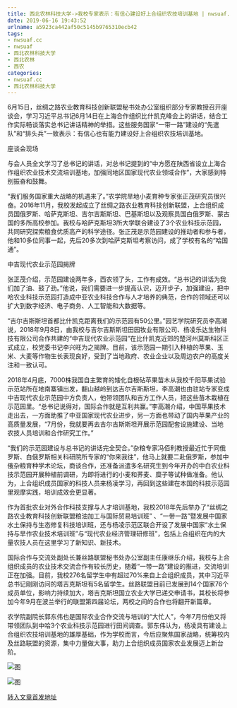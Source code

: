 ```yaml
---
title: 西北农林科技大学->我校专家表示：有信心建设好上合组织农技培训基地 | nwsuaf.cc
date: 2019-06-16 19:43:52
urlname: a5923ca442af50c5145b9765310ecb42
tags: 
- nwsuaf.cc
- nwsuaf
- 西北农林科技大学
- 西北农林
- 西农
categories:
- nwsuaf.cc
- 西北农林科技大学
---
```



6月15日，丝绸之路农业教育科技创新联盟秘书处办公室组织部分专家教授召开座谈会，学习习近平总书记6月14日在上海合作组织比什凯克峰会上的讲话，结合工作实际畅谈落实总书记讲话精神的举措。这些服务国家“一带一路”建设的“先遣队”和“排头兵”一致表示：有信心也有能力建设好上合组织农技培训基地。

座谈会现场

与会人员全文学习了总书记的讲话，对总书记提到的“中方愿在陕西省设立上海合作组织农业技术交流培训基地，加强同地区国家现代农业领域合作”，大家感到特别振奋和鼓舞。

“我们服务国家重大战略的机遇来了。”农学院旱地小麦育种专家张正茂研究员很兴奋。2016年11月，我校发起成立了丝绸之路农业教育科技创新联盟，上合组织成员国俄罗斯、哈萨克斯坦、吉尔吉斯斯坦、巴基斯坦以及观察员国白俄罗斯、蒙古国的多所高校参加。我校与哈萨克斯坦3所大学联合建设了3个农业科技示范园，共同研究探索粮食优质高产的科学途径。张正茂是示范园建设的推动者和参与者，他和10多位同事一起，先后20多次到哈萨克斯坦考察访问，成了学校有名的“哈国通”。

中吉现代农业示范园揭牌

张正茂介绍，示范园建设两年多，西农领了头，工作有成效。“总书记的讲话为我们加了油、鼓了劲。”他说，我们需要进一步提高认识，迈开步子，加强建设，把中哈农业科技示范园打造成中亚农业科技合作与人才培养的典范，合作的领域还可以扩大到数字经济、电子商务、人工智能和大数据等。

“吉尔吉斯斯坦首都比什凯克距离我们的示范园有50公里。”园艺学院研究员李高潮说，2018年9月8日，由我校与吉尔吉斯斯坦田园牧业有限公司、杨凌乐达生物科技有限公司合作共建的“中吉现代农业示范园”在比什凯克近郊的楚河州莫斯科区正式成立，校党委书记李兴旺为之揭牌。目前，该示范园一期引入种植的苹果、玉米、大麦等作物生长表现良好，受到了当地政府、农业企业以及周边农户的高度关注和一致认可。

2018年4月底，7000株我国自主繁育的矮化自根砧苹果苗木从我校千阳苹果试验示范站所在地南寨镇出发，翻山越岭到达吉尔吉斯斯坦，李高潮也由驻站专家变成中吉现代农业示范园中方负责人，他带领团队和吉方工作人员，把这些苗木栽植在示范园里。“总书记说得对，国际合作就是互利共赢。”李高潮介绍，中国苹果技术走出去，一方面助推了中亚国家现代农业进步，另一方面也带动了国内苹果产业的高质量发展，“7月份，我就要再去吉尔吉斯斯坦开展示范园配套设施建设、当地农技人员培训和合作研究工作。”

“我们的示范园建设与总书记的讲话完全契合。”杂粮专家冯佰利教授最近忙于同俄罗斯、白俄罗斯相关科研院所专家的“你来我往”，他马上就要二赴俄罗斯，参加中俄杂粮育种学术论坛，商谈合作，还准备派遣多名研究生到今年开办的中白农业科技示范园开展种植前调研，为即将进行的小麦和荞麦、糜子等试种做准备。他认为，上合组织成员国家的科技人员来杨凌学习，再回到这些建在本国的科技示范园里观摩实践，培训成效会更显著。

作为首批农业对外合作科技支撑与人才培训基地，我校2018年先后举办了“丝绸之路农业教育科技创新联盟粮油加工与国际贸易培训班” 、“一带一路”暨发展中国家水土保持与生态修复科技培训班，还与杨凌示范区联合开设了发展中国家“水土保持与旱作农业技术培训班”与“现代农业经济管理研修班”，包括上合组织在内的大量农技人员在这里学习了新知识、新技术。

国际合作与交流处副处长兼丝路联盟秘书处办公室副主任康继乐介绍，我校与上合组织成员的农业技术交流合作有较长历史，随着“一带一路”建设的推进，交流培训正在加强。目前，我校276名留学生中有超过70%来自上合组织成员，其中习近平总书记刚刚访问的塔吉克斯坦有5名留学生。丝路联盟目前已发展到14个国家76个成员单位，影响力持续加大，塔吉克斯坦国立农业大学已递交申请书，其校长将参加今年9月在波兰举行的联盟第四届论坛，两校之间的合作也将翻开新篇章。

农学院副院长郭东伟也是国际农业合作交流与培训的“大忙人”，今年7月份他又将带领团队到中哈3个农业科技示范园进行田间调查。郭东伟认为，杨凌具有建设上合组织农技培训基地的雄厚基础，作为学校而言，今后应聚焦国家战略，统筹校内及丝路联盟的资源，集中力量做大事，助力上合组织成员国家农业发展迈上新台阶。



![图](https://news.nwsuaf.edu.cn/images/content/2019-06/20190616172747702170.jpg)

![图](https://news.nwsuaf.edu.cn/images/content/2019-06/20190616172638895051.jpg)

[转入文章首发地址](https://news.nwsuaf.edu.cn/xnxw/90290.htm)